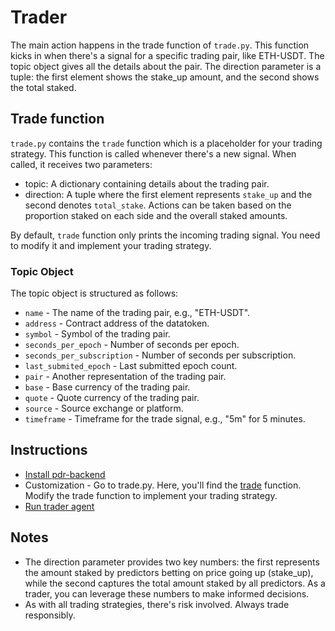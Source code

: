 # Trader

The main action happens in the trade function of `trade.py`. This function kicks in when there's a signal for a specific trading pair, like ETH-USDT. The topic object gives all the details about the pair. The direction parameter is a tuple: the first element shows the stake_up amount, and the second shows the total staked.

## Trade function

`trade.py` contains the `trade` function which is a placeholder for your trading strategy. This function is called whenever there's a new signal. When called, it receives two parameters:

- topic: A dictionary containing details about the trading pair.
- direction: A tuple where the first element represents `stake_up` and the second denotes `total_stake`. Actions can be taken based on the proportion staked on each side and the overall staked amounts.

By default, `trade` function only prints the incoming trading signal. You need to modify it and implement your trading strategy.

### Topic Object

The topic object is structured as follows:

- `name` - The name of the trading pair, e.g., "ETH-USDT".
- `address` - Contract address of the datatoken.
- `symbol` - Symbol of the trading pair.
- `seconds_per_epoch` - Number of seconds per epoch.
- `seconds_per_subscription` - Number of seconds per subscription.
- `last_submited_epoch` - Last submitted epoch count.
- `pair` - Another representation of the trading pair.
- `base` - Base currency of the trading pair.
- `quote` - Quote currency of the trading pair.
- `source` - Source exchange or platform.
- `timeframe` - Timeframe for the trade signal, e.g., "5m" for 5 minutes.

## Instructions

- [Install pdr-backend](../../../READMEs/install.md)
- Customization
        - Go to trade.py. Here, you'll find the [trade](#trade-function) function. Modify the trade function to implement your trading strategy.
- [Run trader agent](../../../READMEs/running-an-agent.md)

## Notes

- The direction parameter provides two key numbers: the first represents the amount staked by predictors betting on price going up (stake_up), while the second captures the total amount staked by all predictors. As a trader, you can leverage these numbers to make informed decisions.
- As with all trading strategies, there's risk involved. Always trade responsibly.
